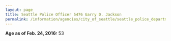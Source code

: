 ```yaml
---
layout: page
title: Seattle Police Officer 5476 Garry D. Jackson
permalink: /information/agencies/city_of_seattle/seattle_police_department/copbook/5476/
---
```


**Age as of Feb. 24, 2016:** 53
